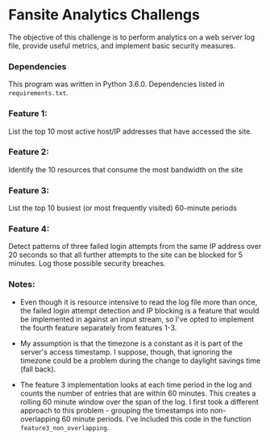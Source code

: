 # Fansite Analytics Challengs

The objective of this challenge is to perform analytics on a web server log file, provide useful metrics, and implement basic security measures.

### Dependencies

This program was written in Python 3.6.0.  Dependencies listed in `requirements.txt`.

### Feature 1: 
List the top 10 most active host/IP addresses that have accessed the site.

### Feature 2: 
Identify the 10 resources that consume the most bandwidth on the site

### Feature 3:
List the top 10 busiest (or most frequently visited) 60-minute periods 

### Feature 4: 
Detect patterns of three failed login attempts from the same IP address over 20 seconds so that all further attempts to the site can be blocked for 5 minutes. Log those possible security breaches.

### Notes:

* Even though it is resource intensive to read the log file more than once, the failed login attempt detection and IP blocking is a feature that would be implemented in against an input stream, so I've opted to implement the fourth feature separately from features 1-3.

* My assumption is that the timezone is a constant as it is part of the server's access timestamp.  I suppose, though, that ignoring the timezone could be a problem during the change to daylight savings time (fall back).

* The feature 3 implementation looks at each time period in the log and counts the number of entries that are within 60 minutes.  This creates a rolling 60 minute window over the span of the log.  I first took a different approach to this problem - grouping the timestamps into non-overlapping 60 minute periods. I've included this code in the function `feature3_non_overlapping`.


